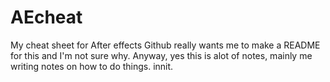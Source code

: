 # AEcheat
My cheat sheet for After effects 
Github really wants me to make a README for this and I'm not sure why. 
Anyway, yes this is alot of notes, mainly me writing notes on how to do things. 
innit.
